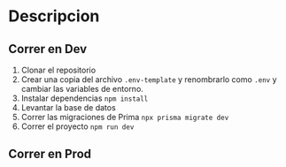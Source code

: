 # Descripcion

## Correr en Dev

1. Clonar el repositorio
2. Crear una copia del archivo `.env-template` y renombrarlo como `.env` y cambiar las variables de
   entorno.
3. Instalar dependencias `npm install`
4. Levantar la base de datos
5. Correr las migraciones de Prima `npx prisma migrate dev`
6. Correr el proyecto `npm run dev`

## Correr en Prod
